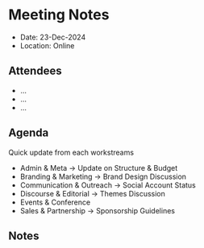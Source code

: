 # Meeting Notes

- Date: 23-Dec-2024
- Location: Online

## Attendees

- ...
- ...
- ...


## Agenda

Quick update from each workstreams
- Admin & Meta -> Update on Structure & Budget
- Branding & Marketing -> Brand Design Discussion
- Communication & Outreach -> Social Account Status
- Discourse & Editorial -> Themes Discussion
- Events & Conference 
- Sales & Partnership -> Sponsorship Guidelines

## Notes

